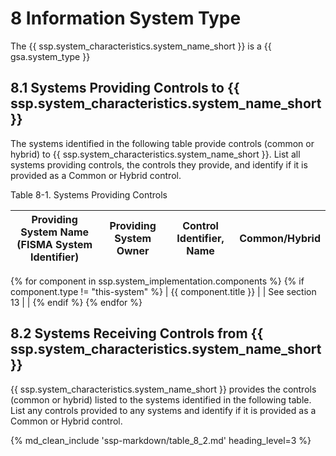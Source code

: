 # 8 Information System Type

The {{ ssp.system_characteristics.system_name_short }} is a {{ gsa.system_type }}

<!--
Instructions: The terms General Support System (GSS) and Major Application are no longer used by NIST. Minor Applications/Subsystems are typically authorized to operate under the authorization of a larger Major Application and do not have a standalone authorization to operate. Systems previously considered a GSS or Major Application should be classified as a Major Information System. Contact ISP at ispcompliance@gsa.gov if there are any questions.
-->

## 8.1 Systems Providing Controls to {{ ssp.system_characteristics.system_name_short }}

<!--
Instructions: List all systems providing controls, the controls they provide, and identify if it is provided as a Common or Hybrid control. Ensure that the interconnections for systems providing controls are included in the network architecture diagram.

Note: Systems can only inherit controls from systems that have a current ATO.
-->

The systems identified in the following table provide controls (common or hybrid) to {{ ssp.system_characteristics.system_name_short }}. List all systems providing controls, the controls they provide, and identify if it is provided as a Common or Hybrid control.

Table 8-1. Systems Providing Controls

| Providing System Name (FISMA System Identifier) | Providing System Owner | Control Identifier, Name | Common/Hybrid |
| --------------------- | ---------------------- | ------------------------ | ------------- |
{% for component in ssp.system_implementation.components %}
{% if component.type != "this-system" %}
| {{ component.title }} | | See section 13 | |
{% endif %}
{% endfor %}

## 8.2 Systems Receiving Controls from {{ ssp.system_characteristics.system_name_short }}

{{ ssp.system_characteristics.system_name_short }} provides the controls (common or hybrid) listed to the systems identified in the following table. List any controls provided to any systems and identify if it is provided as a Common or Hybrid control.

{% md_clean_include 'ssp-markdown/table_8_2.md' heading_level=3 %}
